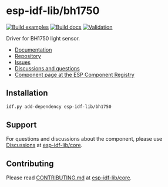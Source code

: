 # esp-idf-lib/bh1750

[![Build examples](https://github.com/esp-idf-lib/bh1750/actions/workflows//build.yml/badge.svg)](https://github.com/esp-idf-lib/bh1750/actions/workflows//build.yml)
[![Build docs](https://github.com/esp-idf-lib/bh1750/actions/workflows//build-docs.yml/badge.svg)](https://github.com/esp-idf-lib/bh1750/actions/workflows//build-docs.yml)
[![Validation](https://github.com/esp-idf-lib/bh1750/actions/workflows//validate-component.yml/badge.svg)](https://github.com/esp-idf-lib/bh1750/actions/workflows//validate-component.yml)

Driver for BH1750 light sensor.

* [Documentation](https://esp-idf-lib.github.io/bh1750/)
* [Repository](https://github.com/esp-idf-lib/bh1750)
* [Issues](https://github.com/esp-idf-lib/bh1750/issues)
* [Discussions and questions](https://github.com/esp-idf-lib/core/discussions)
* [Component page at the ESP Component Registry](https://components.espressif.com/components/esp-idf-lib/bh1750)

## Installation

```sh
idf.py add-dependency esp-idf-lib/bh1750
```

## Support

For questions and discussions about the component, please use
[Discussions](https://github.com/esp-idf-lib/core/discussions)
at [esp-idf-lib/core](https://github.com/esp-idf-lib/core).

## Contributing

Please read [CONTRIBUTING.md](https://github.com/esp-idf-lib/core/blob/main/CONTRIBUTING.md)
at [esp-idf-lib/core](https://github.com/esp-idf-lib/core).
